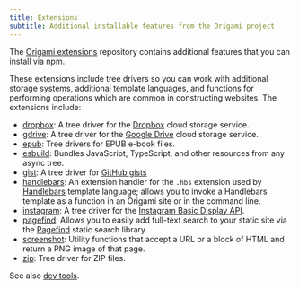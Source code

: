 ```yaml
---
title: Extensions
subtitle: Additional installable features from the Origami project
---
```


The [Origami extensions](https://github.com/WebOrigami/extensions) repository contains additional features that you can install via npm.

These extensions include tree drivers so you can work with additional storage systems, additional template languages, and functions for performing operations which are common in constructing websites. The extensions include:

- [dropbox](https://github.com/WebOrigami/extensions/tree/main/dropbox): A tree driver for the [Dropbox](https://dropbox.com) cloud storage service.
- [gdrive](https://github.com/WebOrigami/extensions/tree/main/gdrive): A tree driver for the [Google Drive](https://drive.google.com) cloud storage service.
- [epub](https://github.com/WebOrigami/extensions/tree/main/epub): Tree drivers for EPUB e-book files.
- [esbuild](https://github.com/WebOrigami/extensions/tree/main/esbuild): Bundles JavaScript, TypeScript, and other resources from any async tree.
- [gist](https://github.com/WebOrigami/extensions/tree/main/gist): A tree driver for [GitHub gists](https://docs.github.com/en/get-started/writing-on-github/editing-and-sharing-content-with-gists)
- [handlebars](https://github.com/WebOrigami/extensions/tree/main/handlebars): An extension handler for the `.hbs` extension used by [Handlebars](https://handlebarsjs.com/) template language; allows you to invoke a Handlebars template as a function in an Origami site or in the command line.
- [instagram](https://github.com/WebOrigami/extensions/tree/main/instagram): A tree driver for the [Instagram Basic Display API](https://developers.facebook.com/docs/instagram-basic-display-api).
- [pagefind](https://github.com/WebOrigami/extensions/tree/main/pagefind): Allows you to easily add full-text search to your static site via the [Pagefind](https://pagefind.app/) static search library.
- [screenshot](https://github.com/WebOrigami/extensions/tree/main/screenshot): Utility functions that accept a URL or a block of HTML and return a PNG image of that page.
- [zip](https://github.com/WebOrigami/extensions/tree/main/zip): Tree driver for ZIP files.

See also [dev tools](/language/devTools.html).
